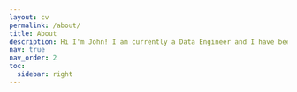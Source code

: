 ```yaml
---
layout: cv
permalink: /about/
title: About
description: Hi I'm John! I am currently a Data Engineer and I have been in the data space for 7+ years. I've designed and built scalable data pipelines across multiple industries (e.g. logistics, ride hailing, geospatial and cyber security).
nav: true
nav_order: 2
toc:
  sidebar: right
---
```

